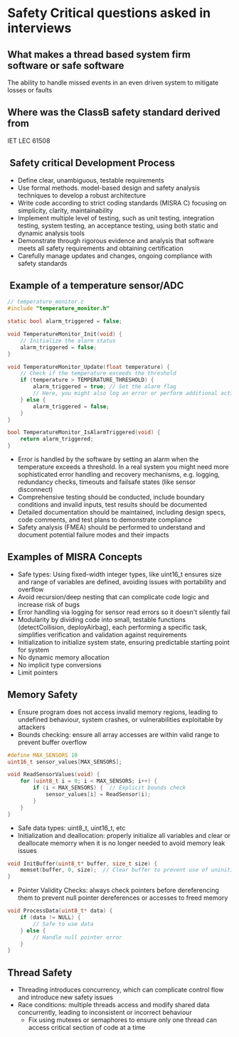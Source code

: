 # Safety Critical questions asked in interviews

## What makes a thread based system firm software or safe software

The ability to handle missed events in an even driven system to mitigate losses
or faults

## Where was the ClassB safety standard derived from

IET LEC 61508

##  Safety critical Development Process

- Define clear, unambiguous, testable requirements
- Use formal methods. model-based design and safety analysis techniques to
develop a robust architecture
- Write code according to strict coding standards (MISRA C) focusing on
simplicity, clarity, maintainability
- Implement multiple level of testing, such as unit testing, integration
testing, system testing, an acceptance testing, using both static and dynamic
analysis tools
- Demonstrate through rigorous evidence and analysis that software meets all
safety requirements and obtaining certification
- Carefully manage updates and changes, ongoing compliance with safety
standards

##  Example of a temperature sensor/ADC

```c
// temperature_monitor.c
#include "temperature_monitor.h"

static bool alarm_triggered = false;

void TemperatureMonitor_Init(void) {
    // Initialize the alarm status
    alarm_triggered = false;
}

void TemperatureMonitor_Update(float temperature) {
    // Check if the temperature exceeds the threshold
    if (temperature > TEMPERATURE_THRESHOLD) {
        alarm_triggered = true; // Set the alarm flag
        // Here, you might also log an error or perform additional actions
    } else {
        alarm_triggered = false;
    }
}

bool TemperatureMonitor_IsAlarmTriggered(void) {
    return alarm_triggered;
}

```

- Error is handled by the software by setting an alarm when the temperature
exceeds a threshold. In a real system you might need more sophisticated error
handling and recovery mechanisms, e.g. logging, redundancy checks, timeouts and
failsafe states (like sensor disconnect)
- Comprehensive testing should be conducted, include boundary conditions and
invalid inputs, test results should be documented
- Detailed documentation should be maintained, including design specs, code
comments, and test plans to demonstrate compliance
- Safety analysis (FMEA) should be performed to understand and document
potential failure modes and their impacts

## Examples of MISRA Concepts

- Safe types: Using fixed-width integer types, like uint16_t ensures size and
range of variables are defined, avoiding issues with portability and overflow
- Avoid recursion/deep nesting that can complicate code logic and increase risk
of bugs
- Error handling via logging for sensor read errors so it doesn't silently fail
- Modularity by dividing code into small, testable functions (detectCollision,
deployAirbag), each performing a specific task, simplifies verification and
validation against requirements
- Initialization to initialize system state, ensuring predictable starting
point for system
- No dynamic memory allocation
- No implicit type conversions
- Limit pointers

## Memory Safety

- Ensure program does not access invalid memory regions, leading to undefined
behaviour, system crashes, or vulnerabilities exploitable by attackers
- Bounds checking: ensure all array accesses are within valid range to prevent
buffer overflow

```c
#define MAX_SENSORS 10
uint16_t sensor_values[MAX_SENSORS];

void ReadSensorValues(void) {
    for (uint8_t i = 0; i < MAX_SENSORS; i++) {
        if (i < MAX_SENSORS) {  // Explicit bounds check
            sensor_values[i] = ReadSensor(i);
        }
    }
}
```

- Safe data types: uint8_t, uint16_t, etc
- Initialization and deallocation: properly initialize all variables and clear
or deallocate memorry when it is no longer needed to avoid memory leak issues

```c
void InitBuffer(uint8_t* buffer, size_t size) {
    memset(buffer, 0, size);  // Clear buffer to prevent use of uninitialized memory
}

```

- Pointer Validity Checks: always check pointers before dereferencing them to
prevent null pointer dereferences or accesses to freed memory

```c
void ProcessData(uint8_t* data) {
    if (data != NULL) {
        // Safe to use data
    } else {
        // Handle null pointer error
    }
}
```

## Thread Safety

- Threading introduces concurrency, which can complicate control flow and
introduce new safety issues
- Race conditions: multiple threads access and modify shared data concurrently,
leading to inconsistent or incorrect behaviour
  - Fix using mutexes or semaphores to ensure only one thread can access
  critical section of code at a time
